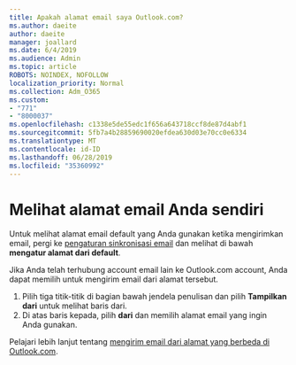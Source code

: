 ```yaml
---
title: Apakah alamat email saya Outlook.com?
ms.author: daeite
author: daeite
manager: joallard
ms.date: 6/4/2019
ms.audience: Admin
ms.topic: article
ROBOTS: NOINDEX, NOFOLLOW
localization_priority: Normal
ms.collection: Adm_O365
ms.custom:
- "771"
- "8000037"
ms.openlocfilehash: c1338e5de55edc1f656a643718ccf8de87d4abf1
ms.sourcegitcommit: 5fb7a4b28859690020efdea630d03e70cc0e6334
ms.translationtype: MT
ms.contentlocale: id-ID
ms.lasthandoff: 06/28/2019
ms.locfileid: "35360992"
---
```

# <a name="see-your-own-email-address"></a>Melihat alamat email Anda sendiri

Untuk melihat alamat email default yang Anda gunakan ketika mengirimkan email, pergi ke [pengaturan sinkronisasi email](https://outlook.live.com/mail/options/mail/accounts) dan melihat di bawah **mengatur alamat dari default**.

Jika Anda telah terhubung account email lain ke Outlook.com account, Anda dapat memilih untuk mengirim email dari alamat tersebut.

1. Pilih tiga titik-titik di bagian bawah jendela penulisan dan pilih **Tampilkan dari** untuk melihat baris dari.
2. Di atas baris kepada, pilih **dari** dan memilih alamat email yang ingin Anda gunakan.

Pelajari lebih lanjut tentang [mengirim email dari alamat yang berbeda di Outlook.com](https://support.office.com/article/ccba89cb-141c-4a36-8c56-6d16a8556d2e).